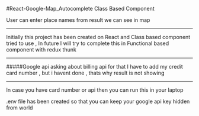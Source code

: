 #React-Google-Map_Autocomplete Class Based Component 

User can enter place names from result we can see in map 

-------------------------------------------------------------------------------------
 Initially this project has been created on React and Class based component tried to use , In future I will try to complete this in 
Functional based component with redux thunk 

---------------------------------------------------------------------------------------

#####Google api asking about billing api for that I have to add my credit card number , but i havent done 
 , thats why result is not showing 

-------------------------------------------------------------------------------------

In case you have card number or api then you can run this in your laptop


.env file has been created so that you can keep your google api key hidden from world  
